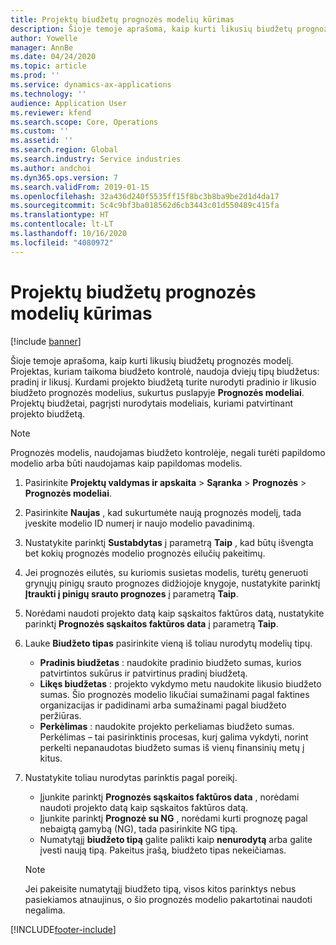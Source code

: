 ```yaml
---
title: Projektų biudžetų prognozės modelių kūrimas
description: Šioje temoje aprašoma, kaip kurti likusių biudžetų prognozės modelį.
author: Yowelle
manager: AnnBe
ms.date: 04/24/2020
ms.topic: article
ms.prod: ''
ms.service: dynamics-ax-applications
ms.technology: ''
audience: Application User
ms.reviewer: kfend
ms.search.scope: Core, Operations
ms.custom: ''
ms.assetid: ''
ms.search.region: Global
ms.search.industry: Service industries
ms.author: andchoi
ms.dyn365.ops.version: 7
ms.search.validFrom: 2019-01-15
ms.openlocfilehash: 32a436d240f5535ff15f8bc3b8ba9be2d1d4da17
ms.sourcegitcommit: 5c4c9bf3ba018562d6cb3443c01d550489c415fa
ms.translationtype: HT
ms.contentlocale: lt-LT
ms.lasthandoff: 10/16/2020
ms.locfileid: "4080972"
---
```

# <a name="create-forecast-models-for-project-budgets"></a>Projektų biudžetų prognozės modelių kūrimas 

[!include [banner](../includes/banner.md)]

Šioje temoje aprašoma, kaip kurti likusių biudžetų prognozės modelį. Projektas, kuriam taikoma biudžeto kontrolė, naudoja dviejų tipų biudžetus: pradinį ir likusį. Kurdami projekto biudžetą turite nurodyti pradinio ir likusio biudžeto prognozės modelius, sukurtus puslapyje **Prognozės modeliai**. Projektų biudžetai, pagrįsti nurodytais modeliais, kuriami patvirtinant projekto biudžetą.

> [!NOTE]
> Prognozės modelis, naudojamas biudžeto kontrolėje, negali turėti papildomo modelio arba būti naudojamas kaip papildomas modelis.

1. Pasirinkite **Projektų valdymas ir apskaita** > **Sąranka** > **Prognozės**  > **Prognozės modeliai**.
2. Pasirinkite **Naujas** , kad sukurtumėte naują prognozės modelį, tada įveskite modelio ID numerį ir naujo modelio pavadinimą. 
3. Nustatykite parinktį **Sustabdytas** į parametrą **Taip** , kad būtų išvengta bet kokių prognozės modelio prognozės eilučių pakeitimų. 
4. Jei prognozės eilutės, su kuriomis susietas modelis, turėtų generuoti grynųjų pinigų srauto prognozes didžiojoje knygoje, nustatykite parinktį **Įtraukti į pinigų srauto prognozes** į parametrą **Taip**. 
5. Norėdami naudoti projekto datą kaip sąskaitos faktūros datą, nustatykite parinktį **Prognozės sąskaitos faktūros data** į parametrą **Taip**. 
6. Lauke **Biudžeto tipas** pasirinkite vieną iš toliau nurodytų modelių tipų.

   - **Pradinis biudžetas** : naudokite pradinio biudžeto sumas, kurios patvirtintos sukūrus ir patvirtinus pradinį biudžetą.
   - **Likęs biudžetas** : projekto vykdymo metu naudokite likusio biudžeto sumas. Šio prognozės modelio likučiai sumažinami pagal faktines organizacijas ir padidinami arba sumažinami pagal biudžeto peržiūras.
   - **Perkėlimas** : naudokite projekto perkeliamas biudžeto sumas. Perkėlimas – tai pasirinktinis procesas, kurį galima vykdyti, norint perkelti nepanaudotas biudžeto sumas iš vienų finansinių metų į kitus.

7. Nustatykite toliau nurodytas parinktis pagal poreikį.

   - Įjunkite parinktį **Prognozės sąskaitos faktūros data** , norėdami naudoti projekto datą kaip sąskaitos faktūros datą.
   - Įjunkite parinktį **Prognozė su NG** , norėdami kurti prognozę pagal nebaigtą gamybą (NG), tada pasirinkite NG tipą. 
   - Numatytąjį **biudžeto tipą** galite palikti kaip **nenurodytą** arba galite įvesti naują tipą. Pakeitus įrašą, biudžeto tipas nekeičiamas.     
    > [!NOTE]
    > Jei pakeisite numatytąjį biudžeto tipą, visos kitos parinktys nebus pasiekiamos atnaujinus, o šio prognozės modelio pakartotinai naudoti negalima. 
   


 



[!INCLUDE[footer-include](../includes/footer-banner.md)]